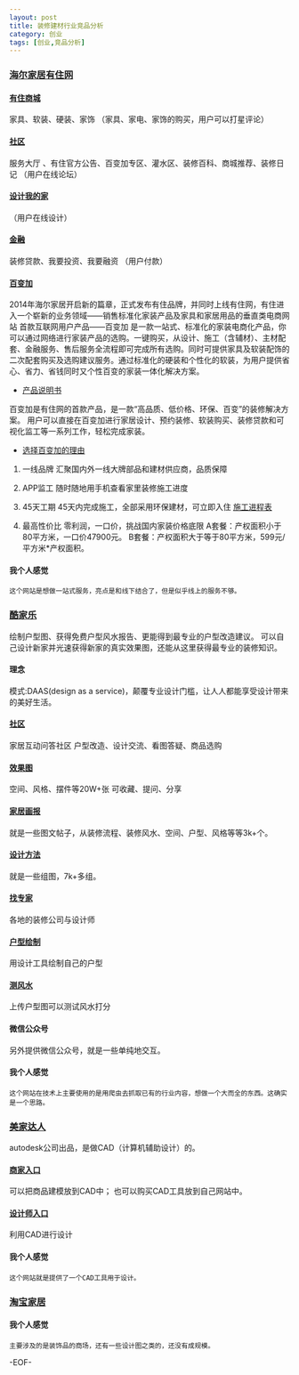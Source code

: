 ```yaml
---
layout: post
title: 装修建材行业竞品分析
category: 创业
tags: [创业,竞品分析]
---
```


### [海尔家居有住网](http://youzhu.com/)

####	[有住商城](http://www.youzhu.com/ecshop/)

家具、软装、硬装、家饰
（家具、家电、家饰的购买，用户可以打星评论）

####	[社区](http://youzhu.com/discuz/forum.php)

服务大厅 、有住官方公告、百变加专区、灌水区、装修百科、商城推荐、装修日记
（用户在线论坛）

####	[设计我的家](http://youzhu.com/Index/diy)

（用户在线设计）

####	[金融](http://youzhu.com/Index/wzjsz)

装修贷款、我要投资、我要融资
（用户付款）

####	[百变加](http://www.youzhu.com/Index/yuyue)

2014年海尔家居开启新的篇章，正式发布有住品牌，并同时上线有住网，有住进入一个崭新的业务领域——销售标准化家装产品及家具和家居用品的垂直类电商网站
首款互联网用户产品——百变加
是一款一站式、标准化的家装电商化产品，你可以通过网络进行家装产品的选购。一键购买，从设计、施工（含辅材）、主材配套、金融服务、售后服务全流程即可完成所有选购。同时可提供家具及软装配饰的二次配套购买及选购建议服务。通过标准化的硬装和个性化的软装，为用户提供省心、省力、省钱同时又个性百变的家装一体化解决方案。

+	[产品说明书](http://youzhu.com/Index/cpsm)

百变加是有住网的首款产品，是一款“高品质、低价格、环保、百变”的装修解决方案。
用户可以直接在百变加进行家居设计、预约装修、软装购买、装修贷款和可视化监工等一系列工作，轻松完成家装。

+	[选择百变加的理由](http://youzhu.com/Index/reason)

1.	一线品牌
汇聚国内外一线大牌部品和建材供应商，品质保障

2.	APP监工
随时随地用手机查看家里装修施工进度

3.	45天工期
45天内完成施工，全部采用环保建材，可立即入住
[施工进程表](http://youzhu.com/Public/images/standard_process.xlsx)

4.	最高性价比
零利润，一口价，挑战国内家装价格底限
A套餐：产权面积小于80平方米，一口价47900元。
B套餐：产权面积大于等于80平方米，599元/平方米*产权面积。

#### 我个人感觉

    这个网站是想做一站式服务，亮点是和线下结合了，但是似乎线上的服务不够。

### [酷家乐](http://www.kujiale.com/)

绘制户型图、获得免费户型风水报告、更能得到最专业的户型改造建议。
可以自己设计新家并光速获得新家的真实效果图，还能从这里获得最专业的装修知识。

#### 理念

模式:DAAS(design as a service)，颠覆专业设计门槛，让人人都能享受设计带来的美好生活。


#### [社区](http://www.kujiale.com/ask/wuhan)

家居互动问答社区
户型改造、设计交流、看图答疑、商品选购

#### [效果图](http://www.kujiale.com/xiaoguotu)

空间、风格、摆件等20W+张
可收藏、提问、分享

#### [家居画报](http://www.kujiale.com/huabao)

就是一些图文帖子，从装修流程、装修风水、空间、户型、风格等等3k+个。

#### [设计方法](http://www.kujiale.com/diy)

就是一些组图，7k+多组。

#### [找专家](http://www.kujiale.com/pro)

各地的装修公司与设计师

#### [户型绘制](http://www.kujiale.com/huxing)

用设计工具绘制自己的户型

#### [测风水](http://www.kujiale.com/fengshui)

上传户型图可以测试风水打分

#### 微信公众号

另外提供微信公众号，就是一些单纯地交互。

#### 我个人感觉

    这个网站在技术上主要使用的是用爬虫去抓取已有的行业内容，想做一个大而全的东西。这确实是一个思路。

### [美家达人](http://www.meijiadaren.com/home)

autodesk公司出品，是做CAD（计算机辅助设计）的。

#### [商家入口](http://www.meijiadaren.com/businessman_entrance)

可以把商品建模放到CAD中；
也可以购买CAD工具放到自己网站中。

#### [设计师入口](http://www.meijiadaren.com/desinger_entrance)

利用CAD进行设计

#### 我个人感觉

    这个网站就是提供了一个CAD工具用于设计。

### [淘宝家居](http://home.taobao.com/)

#### 我个人感觉

    主要涉及的是装饰品的商场，还有一些设计图之类的，还没有成规模。

-EOF-
